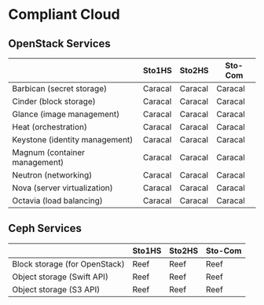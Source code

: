# Compliant Cloud

## OpenStack Services

|                                | Sto1HS   | Sto2HS   | Sto-Com |
| ------------------------------ | -------- | -------- | ------- |
| Barbican (secret storage)      | Caracal  | Caracal  | Caracal |
| Cinder (block storage)         | Caracal  | Caracal  | Caracal |
| Glance (image management)      | Caracal  | Caracal  | Caracal |
| Heat (orchestration)           | Caracal  | Caracal  | Caracal |
| Keystone (identity management) | Caracal  | Caracal  | Caracal |
| Magnum (container management)  | Caracal  | Caracal  | Caracal |
| Neutron (networking)           | Caracal  | Caracal  | Caracal |
| Nova (server virtualization)   | Caracal  | Caracal  | Caracal |
| Octavia (load balancing)       | Caracal  | Caracal  | Caracal |


## Ceph Services

|                               | Sto1HS | Sto2HS | Sto-Com |
| --------------------------    | ------ | ------ | ------- |
| Block storage (for OpenStack) | Reef   | Reef   | Reef    |
| Object storage (Swift API)    | Reef   | Reef   | Reef    |
| Object storage (S3 API)       | Reef   | Reef   | Reef    |
